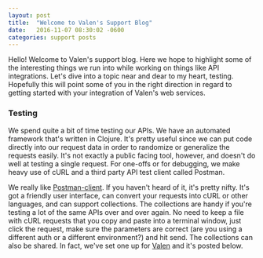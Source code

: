 ```yaml
---
layout: post
title:  "Welcome to Valen's Support Blog"
date:   2016-11-07 08:30:02 -0600
categories: support posts
---
```


Hello! Welcome to Valen's support blog. Here we hope to highlight some of the interesting things we run into while working on things like API integrations. Let's dive into a topic near and dear to my heart, testing. Hopefully this will point some of you in the right direction in regard to getting started with your integration of Valen's web services.

### Testing

We spend quite a bit of time testing our APIs. We have an automated framework that's written in Clojure. It's pretty useful since we can put code directly into our request data in order to randomize or generalize the requests easily. It's not exactly a public facing tool, however, and doesn't do well at testing a single request. For one-offs or for debugging, we make heavy use of cURL and a third party API test client called Postman. 

We really like [Postman-client]. If you haven't heard of it, it's pretty nifty. It's got a friendly user interface, can convert your requests into cURL or other languages, and can support collections. The collections are handy if you're testing a lot of the same APIs over and over again. No need to keep a file with cURL requests that you copy and paste into a terminal window, just click the request, make sure the parameters are correct (are you using a different auth or a different environment?) and hit send. The collections can also be shared. In fact, we've set one up for [Valen] and it's posted below.

[Postman-client]: http://www.getpostman.com
[Valen]: https://www.getpostman.com/collections/da164d2bbcfb55623635
